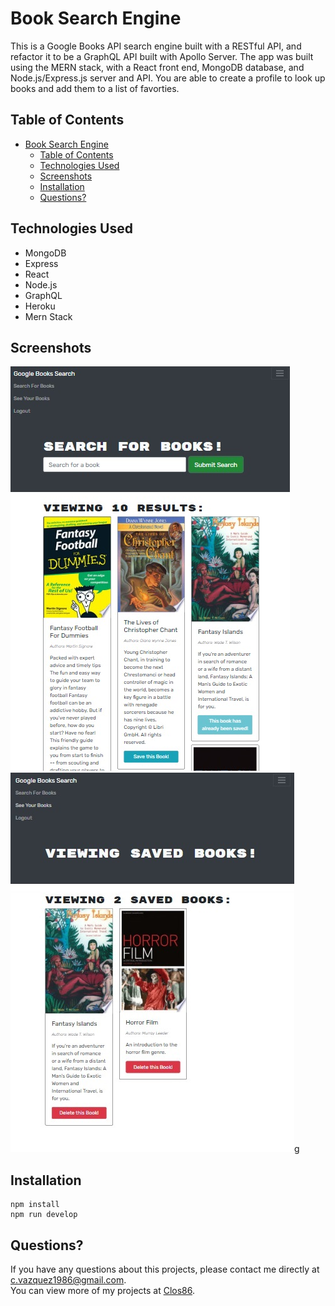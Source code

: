 # Book Search Engine

This is a Google Books API search engine built with a RESTful API, and refactor it to be a GraphQL API built with Apollo Server. The app was built using the MERN stack, with a React front end, MongoDB database, and Node.js/Express.js server and API. You are able to create a profile to look up books and add them to a list of favorties.

## Table of Contents

- [Book Search Engine](#book-search-engine)
  - [Table of Contents](#table-of-contents)
  - [Technologies Used](#technologies-used)
  - [Screenshots](#screenshots)
  - [Installation](#installation)
  - [Questions?](#questions)



## Technologies Used

- MongoDB
- Express
- React
- Node.js
- GraphQL
- Heroku
- Mern Stack

## Screenshots

![Screenshot 1](screenshot.jpg)
![Screenshot 2](saved.jpg)g

## Installation

```
npm install
npm run develop
```


## Questions?

If you have any questions about this projects, please contact me directly at [c.vazquez1986@gmail.com](mailto:c.vazquez1986@gmail.com).  
You can view more of my projects at [Clos86](https://github.com/Clos86).
